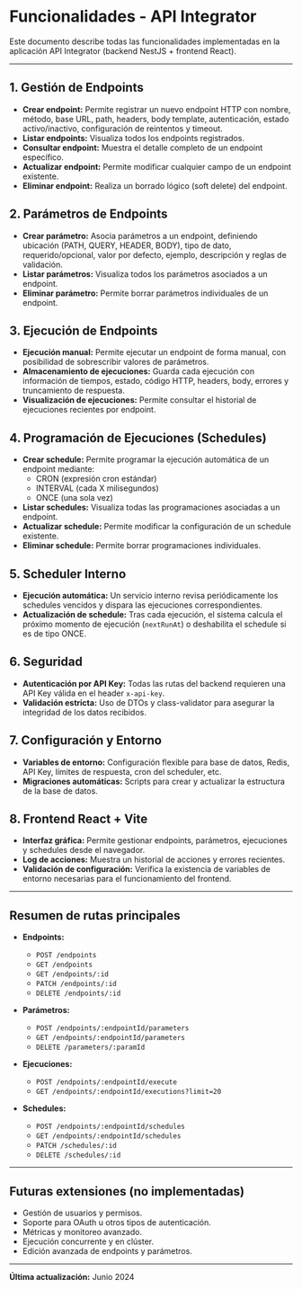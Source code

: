 # Funcionalidades - API Integrator

Este documento describe todas las funcionalidades implementadas en la aplicación API Integrator (backend NestJS + frontend React).

---

## 1. Gestión de Endpoints

- **Crear endpoint:** Permite registrar un nuevo endpoint HTTP con nombre, método, base URL, path, headers, body template, autenticación, estado activo/inactivo, configuración de reintentos y timeout.
- **Listar endpoints:** Visualiza todos los endpoints registrados.
- **Consultar endpoint:** Muestra el detalle completo de un endpoint específico.
- **Actualizar endpoint:** Permite modificar cualquier campo de un endpoint existente.
- **Eliminar endpoint:** Realiza un borrado lógico (soft delete) del endpoint.

## 2. Parámetros de Endpoints

- **Crear parámetro:** Asocia parámetros a un endpoint, definiendo ubicación (PATH, QUERY, HEADER, BODY), tipo de dato, requerido/opcional, valor por defecto, ejemplo, descripción y reglas de validación.
- **Listar parámetros:** Visualiza todos los parámetros asociados a un endpoint.
- **Eliminar parámetro:** Permite borrar parámetros individuales de un endpoint.

## 3. Ejecución de Endpoints

- **Ejecución manual:** Permite ejecutar un endpoint de forma manual, con posibilidad de sobrescribir valores de parámetros.
- **Almacenamiento de ejecuciones:** Guarda cada ejecución con información de tiempos, estado, código HTTP, headers, body, errores y truncamiento de respuesta.
- **Visualización de ejecuciones:** Permite consultar el historial de ejecuciones recientes por endpoint.

## 4. Programación de Ejecuciones (Schedules)

- **Crear schedule:** Permite programar la ejecución automática de un endpoint mediante:
  - CRON (expresión cron estándar)
  - INTERVAL (cada X milisegundos)
  - ONCE (una sola vez)
- **Listar schedules:** Visualiza todas las programaciones asociadas a un endpoint.
- **Actualizar schedule:** Permite modificar la configuración de un schedule existente.
- **Eliminar schedule:** Permite borrar programaciones individuales.

## 5. Scheduler Interno

- **Ejecución automática:** Un servicio interno revisa periódicamente los schedules vencidos y dispara las ejecuciones correspondientes.
- **Actualización de schedule:** Tras cada ejecución, el sistema calcula el próximo momento de ejecución (`nextRunAt`) o deshabilita el schedule si es de tipo ONCE.

## 6. Seguridad

- **Autenticación por API Key:** Todas las rutas del backend requieren una API Key válida en el header `x-api-key`.
- **Validación estricta:** Uso de DTOs y class-validator para asegurar la integridad de los datos recibidos.

## 7. Configuración y Entorno

- **Variables de entorno:** Configuración flexible para base de datos, Redis, API Key, límites de respuesta, cron del scheduler, etc.
- **Migraciones automáticas:** Scripts para crear y actualizar la estructura de la base de datos.

## 8. Frontend React + Vite

- **Interfaz gráfica:** Permite gestionar endpoints, parámetros, ejecuciones y schedules desde el navegador.
- **Log de acciones:** Muestra un historial de acciones y errores recientes.
- **Validación de configuración:** Verifica la existencia de variables de entorno necesarias para el funcionamiento del frontend.

---

## Resumen de rutas principales

- **Endpoints:**  
  - `POST /endpoints`  
  - `GET /endpoints`  
  - `GET /endpoints/:id`  
  - `PATCH /endpoints/:id`  
  - `DELETE /endpoints/:id`

- **Parámetros:**  
  - `POST /endpoints/:endpointId/parameters`  
  - `GET /endpoints/:endpointId/parameters`  
  - `DELETE /parameters/:paramId`

- **Ejecuciones:**  
  - `POST /endpoints/:endpointId/execute`  
  - `GET /endpoints/:endpointId/executions?limit=20`

- **Schedules:**  
  - `POST /endpoints/:endpointId/schedules`  
  - `GET /endpoints/:endpointId/schedules`  
  - `PATCH /schedules/:id`  
  - `DELETE /schedules/:id`

---

## Futuras extensiones (no implementadas)

- Gestión de usuarios y permisos.
- Soporte para OAuth u otros tipos de autenticación.
- Métricas y monitoreo avanzado.
- Ejecución concurrente y en clúster.
- Edición avanzada de endpoints y parámetros.

---

**Última actualización:** Junio 2024